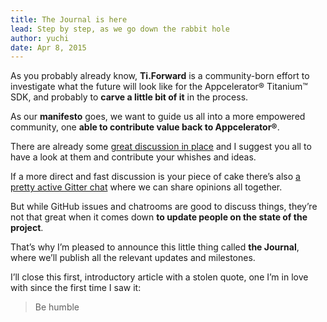 ```yaml
---
title: The Journal is here
lead: Step by step, as we go down the rabbit hole
author: yuchi
date: Apr 8, 2015
---
```


As you probably already know, **Ti.Forward** is a community-born effort to
investigate what the future will look like for the Appcelerator® Titanium™ SDK,
and probably to **carve a little bit of it** in the process.

As our **manifesto** goes, we want to guide us all into a more empowered
community, one **able to contribute value back to Appcelerator®**.

There are already some [great discussion in place][discuss] and I suggest you
all to have a look at them and contribute your whishes and ideas.

[discuss]: https://github.com/TiForward/discuss/issues

If a more direct and fast discussion is your piece of cake there’s also [a
pretty active Gitter chat][gitter] where we can share opinions all together.

[gitter]: https://gitter.im/TiForward/tiforward.github.io

But while GitHub issues and chatrooms are good to discuss things, they’re not
that great when it comes down **to update people on the state of the project**.

That’s why I’m pleased to announce this little thing called **the Journal**,
where we’ll publish all the relevant updates and milestones.

I’ll close this first, introductory article with a stolen quote, one I’m in
love with since the first time I saw it:

> Be humble
